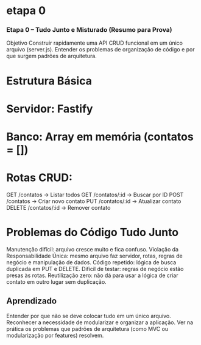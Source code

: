 # etapa 0

### Etapa 0 – Tudo Junto e Misturado (Resumo para Prova)
Objetivo
Construir rapidamente uma API CRUD funcional em um único arquivo (server.js).
Entender os problemas de organização de código e por que surgem padrões de arquitetura.

# Estrutura Básica
# Servidor: Fastify
# Banco: Array em memória (contatos = [])
# Rotas CRUD:
GET /contatos → Listar todos
GET /contatos/:id → Buscar por ID
POST /contatos → Criar novo contato
PUT /contatos/:id → Atualizar contato
DELETE /contatos/:id → Remover contato

# Problemas do Código Tudo Junto
Manutenção difícil: arquivo cresce muito e fica confuso.
Violação da Responsabilidade Única: mesmo arquivo faz servidor, rotas, regras de negócio e manipulação de dados.
Código repetido: lógica de busca duplicada em PUT e DELETE.
Difícil de testar: regras de negócio estão presas às rotas.
Reutilização zero: não dá para usar a lógica de criar contato em outro lugar sem duplicação.

## Aprendizado
Entender por que não se deve colocar tudo em um único arquivo.
Reconhecer a necessidade de modularizar e organizar a aplicação.
Ver na prática os problemas que padrões de arquitetura (como MVC ou modularização por features) resolvem.